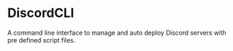 # DiscordCLI
A command line interface to manage and auto deploy Discord servers with pre defined script files.
